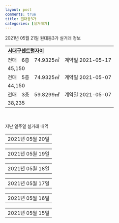 ```yaml
---
layout: post
comments: true
title: 원대동3가
categories: [실거래가]
---
```


2021년 05월 21일 원대동3가 실거래 정보

<table>
  <tr>
    <td colspan="4" style="font-weight: bold;"><a href="https://search.naver.com/search.naver?query=서대구센트럴자이">서대구센트럴자이</a></td>
  </tr>
    
  <tr>
    <td>전매</td>
    <td>6층</td>
    <td>74.9325㎡</td>
    <td>계약일 2021-05-17</td>
  </tr>
  <tr>
    <td colspan="4">45,150</td>
  </tr>
    
  <tr>
    <td>전매</td>
    <td>5층</td>
    <td>74.9325㎡</td>
    <td>계약일 2021-05-07</td>
  </tr>
  <tr>
    <td colspan="4">44,150</td>
  </tr>
    
  <tr>
    <td>전매</td>
    <td>3층</td>
    <td>59.8299㎡</td>
    <td>계약일 2021-05-07</td>
  </tr>
  <tr>
    <td colspan="4">38,235</td>
  </tr>
    
</table>
    
<div style="margin-top: 50px; margin-bottom: 13px">지난 일주일 실거래 내역</div>

  <table style="width: 100%; margin-bottom: 1px">
      <tr class="header">
        <td>2021년 05월 20일</td>
      </tr>
      <tr class="child" style="display: none">
        <td>
            
        <table>
          <tr>
            <td colspan="4" style="font-weight: bold;"><a href="https://search.naver.com/search.naver?query=실거래정보없음">실거래정보없음</a></td>
          </tr>

        </table>
    
        </td>
      </tr>
  </table>
    
  <table style="width: 100%; margin-bottom: 1px">
      <tr class="header">
        <td>2021년 05월 19일</td>
      </tr>
      <tr class="child" style="display: none">
        <td>
            
        <table>
          <tr>
            <td colspan="4" style="font-weight: bold;"><a href="https://search.naver.com/search.naver?query=서대구센트럴자이">서대구센트럴자이</a></td>
          </tr>

          <tr>
            <td>전매</td>
            <td>13층</td>
            <td>84.971㎡</td>
            <td>계약일 2021-05-12</td>
          </tr>
          <tr>
            <td colspan="4">55,772</td>
          </tr>
    
          <tr>
            <td>전매</td>
            <td>21층</td>
            <td>84.971㎡</td>
            <td>계약일 2021-05-18</td>
          </tr>
          <tr>
            <td colspan="4">55,163</td>
          </tr>
    
          <tr>
            <td>전매</td>
            <td>13층</td>
            <td>84.971㎡</td>
            <td>계약일 2021-05-17</td>
          </tr>
          <tr>
            <td colspan="4">53,780</td>
          </tr>
    
          <tr>
            <td>전매</td>
            <td>13층</td>
            <td>74.9325㎡</td>
            <td>계약일 2021-05-17</td>
          </tr>
          <tr>
            <td colspan="4">47,716</td>
          </tr>
    
          <tr>
            <td>전매</td>
            <td>20층</td>
            <td>74.9325㎡</td>
            <td>계약일 2021-05-13</td>
          </tr>
          <tr>
            <td colspan="4">47,250</td>
          </tr>
    
          <tr>
            <td>전매</td>
            <td>5층</td>
            <td>74.9325㎡</td>
            <td>계약일 2021-05-14</td>
          </tr>
          <tr>
            <td colspan="4">45,371</td>
          </tr>
    
          <tr>
            <td>전매</td>
            <td>11층</td>
            <td>74.9325㎡</td>
            <td>계약일 2021-05-17</td>
          </tr>
          <tr>
            <td colspan="4">44,550</td>
          </tr>
    
          <tr>
            <td>전매</td>
            <td>4층</td>
            <td>74.9325㎡</td>
            <td>계약일 2021-05-15</td>
          </tr>
          <tr>
            <td colspan="4">43,750</td>
          </tr>
    
          <tr>
            <td>전매</td>
            <td>14층</td>
            <td>59.8299㎡</td>
            <td>계약일 2021-05-05</td>
          </tr>
          <tr>
            <td colspan="4">43,690</td>
          </tr>
    
        </table>
    
        </td>
      </tr>
  </table>
    
  <table style="width: 100%; margin-bottom: 1px">
      <tr class="header">
        <td>2021년 05월 18일</td>
      </tr>
      <tr class="child" style="display: none">
        <td>
            
        <table>
          <tr>
            <td colspan="4" style="font-weight: bold;"><a href="https://search.naver.com/search.naver?query=서대구센트럴자이">서대구센트럴자이</a></td>
          </tr>

          <tr>
            <td>전매</td>
            <td>19층</td>
            <td>84.971㎡</td>
            <td>계약일 2021-05-14</td>
          </tr>
          <tr>
            <td colspan="4">54,512</td>
          </tr>
    
          <tr>
            <td>전매</td>
            <td>9층</td>
            <td>59.8299㎡</td>
            <td>계약일 2021-05-15</td>
          </tr>
          <tr>
            <td colspan="4">41,946</td>
          </tr>
    
          <tr>
            <td>전매</td>
            <td>30층</td>
            <td>59.8299㎡</td>
            <td>계약일 2021-05-08</td>
          </tr>
          <tr>
            <td colspan="4">40,080</td>
          </tr>
    
        </table>
    
        </td>
      </tr>
  </table>
    
  <table style="width: 100%; margin-bottom: 1px">
      <tr class="header">
        <td>2021년 05월 17일</td>
      </tr>
      <tr class="child" style="display: none">
        <td>
            
        <table>
          <tr>
            <td colspan="4" style="font-weight: bold;"><a href="https://search.naver.com/search.naver?query=실거래정보없음">실거래정보없음</a></td>
          </tr>

        </table>
    
        </td>
      </tr>
  </table>
    
  <table style="width: 100%; margin-bottom: 1px">
      <tr class="header">
        <td>2021년 05월 16일</td>
      </tr>
      <tr class="child" style="display: none">
        <td>
            
        <table>
          <tr>
            <td colspan="4" style="font-weight: bold;"><a href="https://search.naver.com/search.naver?query=실거래정보없음">실거래정보없음</a></td>
          </tr>

        </table>
    
        </td>
      </tr>
  </table>
    
  <table style="width: 100%; margin-bottom: 1px">
      <tr class="header">
        <td>2021년 05월 15일</td>
      </tr>
      <tr class="child" style="display: none">
        <td>
            
        <table>
          <tr>
            <td colspan="4" style="font-weight: bold;"><a href="https://search.naver.com/search.naver?query=서대구센트럴자이">서대구센트럴자이</a></td>
          </tr>

          <tr>
            <td>전매</td>
            <td>6층</td>
            <td>84.971㎡</td>
            <td>계약일 2021-05-05</td>
          </tr>
          <tr>
            <td colspan="4">53,237</td>
          </tr>
    
          <tr>
            <td>전매</td>
            <td>1층</td>
            <td>99.8644㎡</td>
            <td>계약일 2021-04-22</td>
          </tr>
          <tr>
            <td colspan="4">51,843</td>
          </tr>
    
        </table>
    
        </td>
      </tr>
  </table>
    

